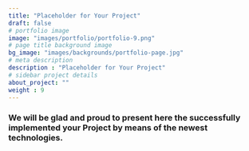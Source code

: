 ```yaml
---
title: "Placeholder for Your Project"
draft: false
# portfolio image
image: "images/portfolio/portfolio-9.png"
# page title background image
bg_image: "images/backgrounds/portfolio-page.jpg"
# meta description
description : "Placeholder for Your Project"
# sidebar project details
about_project: ""
weight : 9
---
```


### We will be glad and proud to present here the successfully implemented your Project by means of the newest technologies.